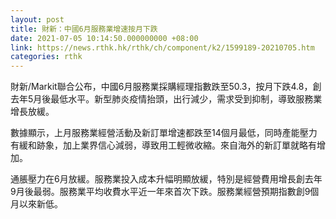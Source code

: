 ```yaml
---
layout: post
title: 財新：中國6月服務業增速按月下跌
date: 2021-07-05 10:14:50.000000000 +08:00
link: https://news.rthk.hk/rthk/ch/component/k2/1599189-20210705.htm
categories: rthk
---
```


財新/Markit聯合公布，中國6月服務業採購經理指數跌至50.3，按月下跌4.8，創去年5月後最低水平。新型肺炎疫情抬頭，出行減少，需求受到抑制，導致服務業增長放緩。

數據顯示，上月服務業經營活動及新訂單增速都跌至14個月最低，同時產能壓力有緩和跡象，加上業界信心減弱，導致用工輕微收縮。來自海外的新訂單就略有增加。

通脹壓力在6月放緩。服務業投入成本升幅明顯放緩，特別是經營費用增長創去年9月後最弱。服務業平均收費水平近一年來首次下跌。服務業經營預期指數創9個月以來新低。
